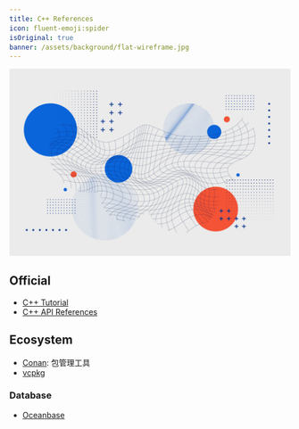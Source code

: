 ```yaml
---
title: C++ References
icon: fluent-emoji:spider
isOriginal: true
banner: /assets/background/flat-wireframe.jpg
---
```


![](/assets/background/flat-wireframe.jpg)

## Official
- [C++ Tutorial](https://cplusplus.com/doc/tutorial/)
- [C++ API References](https://cplusplus.com/reference/)

## Ecosystem
- [Conan](https://github.com/conan-io/conan): 包管理工具
- [vcpkg](https://github.com/microsoft/vcpkg)

### Database
- [Oceanbase](https://github.com/oceanbase/oceanbase)